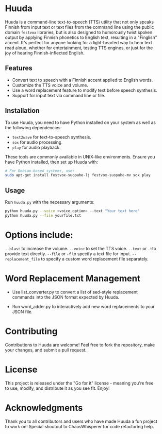 # Huuda

Huuda is a command-line text-to-speech (TTS) utility that not only speaks Finnish from input text or text files from the command line using the public domain `festvox` libraries, but is also designed to humorously twist spoken output by applying Finnish phonetics to English text, resulting in a "Finglish" accent. It's perfect for anyone looking for a light-hearted way to hear text read aloud, whether for entertainment, testing TTS engines, or just for the joy of hearing Finnish-inflected English.

## Features

- Convert text to speech with a Finnish accent applied to English words.
- Customize the TTS voice and volume.
- Use a word replacement feature to modify text before speech synthesis.
- Support for input text via command line or file.

## Installation

To use Huuda, you need to have Python installed on your system as well as the following dependencies:

- `text2wave` for text-to-speech synthesis.
- `sox` for audio processing.
- `play` for audio playback.

These tools are commonly available in UNIX-like environments. Ensure you have Python installed, then set up Huuda with:

```bash
# For Debian-based systems, use:
sudo apt-get install festvox-suopuhe-lj festvox-suopuhe-mv sox play
```

## Usage

Run `huuda.py` with the necessary arguments:

```bash
python huuda.py --voice <voice_option> --text "Your text here"
python huuda.py --file yourfile.txt
```

# Options include:

`--blast` to increase the volume.
`--voice` to set the TTS voice.
`--text` or `-t`to provide text directly.
`--file` or `-f` to specify a text file for input.
`--replacement_file` to specify a custom word replacement file separately.

# Word Replacement Management

- Use list_converter.py to convert a list of sed-style replacement commands into the JSON format expected by Huuda.

- Run word_adder.py to interactively add new word replacements to your JSON file.

# Contributing

Contributions to Huuda are welcome! Feel free to fork the repository, make your changes, and submit a pull request.

# License

This project is released under the "Go for it" license - meaning you're free to use, modify, and distribute it as you see fit. Enjoy!

# Acknowledgments

Thank you to all contributors and users who have made Huuda a fun project to work on! Special shoutout to ChaosWhisperer for code refactoring help.
